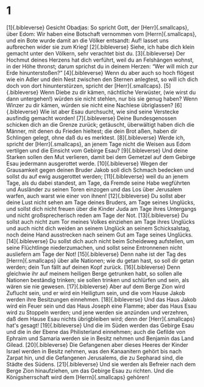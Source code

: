 # 1 
[1]{.bibleverse} Gesicht Obadjas: So spricht Gott, der [Herr]{.smallcaps}, über Edom: Wir haben eine Botschaft vernommen vom [Herrn]{.smallcaps}, und ein Bote wurde damit an die Völker entsandt: Auf! lasset uns aufbrechen wider sie zum Krieg! 
[2]{.bibleverse} Siehe, ich habe dich klein gemacht unter den Völkern, sehr verachtet bist du. 
[3]{.bibleverse} Der Hochmut deines Herzens hat dich verführt, weil du an Felshängen wohnst, in der Höhe thronst; darum sprichst du in deinem Herzen: “Wer will mich zur Erde hinunterstoßen?” 
[4]{.bibleverse} Wenn du aber auch so hoch flögest wie ein Adler und dein Nest zwischen den Sternen anlegtest, so will ich dich doch von dort hinunterstürzen, spricht der [Herr]{.smallcaps}. 
[5]{.bibleverse} Wenn Diebe zu dir kämen, nächtliche Verwüster, (wie wirst du dann untergehen!) würden sie nicht stehlen, nur bis sie genug haben? Wenn Winzer zu dir kämen, würden sie nicht eine Nachlese übriglassen? 
[6]{.bibleverse} Wie ist aber Esau durchsucht, wie sind seine Verstecke ausfindig gemacht worden! 
[7]{.bibleverse} Deine Bundesgenossen schicken dich an die Grenze zurück; getäuscht, überwältigt haben dich die Männer, mit denen du Frieden hieltest; die dein Brot aßen, haben dir Schlingen gelegt, ohne daß du es merktest. 
[8]{.bibleverse} Werde ich, spricht der [Herr]{.smallcaps}, an jenem Tage nicht die Weisen aus Edom vertilgen und die Einsicht vom Gebirge Esau? 
[9]{.bibleverse} Und deine Starken sollen den Mut verlieren, damit bei dem Gemetzel auf dem Gebirge Esau jedermann ausgerottet werde. 
[10]{.bibleverse} Wegen der Grausamkeit gegen deinen Bruder Jakob soll dich Schmach bedecken und sollst du auf ewig ausgerottet werden; 
[11]{.bibleverse} weil du an jenem Tage, als du dabei standest, am Tage, da Fremde seine Habe wegführten und Ausländer zu seinen Toren einzogen und das Los über Jerusalem warfen, auch warst wie einer von ihnen! 
[12]{.bibleverse} Du sollst aber deine Lust nicht sehen am Tage deines Bruders, am Tage seines Unglücks, und sollst dich nicht freuen über die Kinder Juda am Tage ihres Untergangs und nicht großsprecherisch reden am Tage der Not. 
[13]{.bibleverse} Du sollst auch nicht zum Tor meines Volkes einziehen am Tage ihres Unglücks und auch nicht dich weiden an seinem Unglück an seinem Schicksalstag, noch deine Hand ausstrecken nach seinem Gut am Tage seines Unglücks. 
[14]{.bibleverse} Du sollst dich auch nicht beim Scheideweg aufstellen, um seine Flüchtlinge niederzumachen, und sollst seine Entronnenen nicht ausliefern am Tage der Not! 
[15]{.bibleverse} Denn nahe ist der Tag des [Herrn]{.smallcaps} über alle Nationen; wie du getan hast, so soll dir getan werden; dein Tun fällt auf deinen Kopf zurück. 
[16]{.bibleverse} Denn gleichwie ihr auf meinem heiligen Berge getrunken habt, so sollen alle Nationen beständig trinken; sie sollen trinken und schlürfen und sein, als wären sie nie gewesen. 
[17]{.bibleverse} Aber auf dem Berge Zion wird Zuflucht sein, und er wird ein Heiligtum sein, und die vom Hause Jakob werden ihre Besitzungen einnehmen. 
[18]{.bibleverse} Und das Haus Jakob wird ein Feuer sein und das Haus Joseph eine Flamme; aber das Haus Esau wird zu Stoppeln werden; und jene werden sie anzünden und verzehren, daß dem Hause Esau nichts übrigbleiben wird; denn der [Herr]{.smallcaps} hat's gesagt! 
[19]{.bibleverse} Und die im Süden werden das Gebirge Esau und die in der Ebene das Philisterland einnehmen; auch die Gefilde von Ephraim und Samaria werden sie in Besitz nehmen und Benjamin das Land Gilead. 
[20]{.bibleverse} Die Gefangenen aber dieses Heeres der Kinder Israel werden in Besitz nehmen, was den Kanaanitern gehört bis nach Zarpat hin, und die Gefangenen Jerusalems, die zu Sepharad sind, die Städte des Südens. 
[21]{.bibleverse} Und sie werden als Befreier nach dem Berge Zion hinaufziehen, um das Gebirge Esau zu richten. Und die Königsherrschaft wird dem [Herrn]{.smallcaps} gehören! 